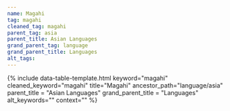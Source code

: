 ```yaml
---
name: Magahi
tag: magahi
cleaned_tag: magahi
parent_tag: asia
parent_title: Asian Languages
grand_parent_tag: language
grand_parent_title: Languages
alt_tags: 
---
```


{% include data-table-template.html 
  keyword="magahi" 
  cleaned_keyword="magahi" 
  title="Magahi"
  ancestor_path="language/asia" 
  parent_title = "Asian Languages"
  grand_parent_title = "Languages"
  alt_keywords=""
  context=""
%}

